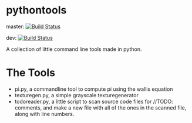 # pythontools
master: [![Build Status](https://travis-ci.org/javaboy132/pythontools.svg?branch=master)](https://travis-ci.org/javaboy132/pythontools)

dev: [![Build Status](https://travis-ci.org/javaboy132/pythontools.svg?branch=dev)](https://travis-ci.org/javaboy132/pythontools)

A collection of little command line tools made in python.

# The Tools
- pi.py, a commandline tool to compute pi using the wallis equation
- texturegen.py, a simple grayscale texturegenerator
- todoreader.py, a little script to scan source code files for //TODO: comments, and make a new file with all of the ones in the scanned file, along with line numbers.

